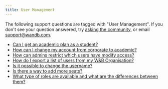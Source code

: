 ```yaml
---
title: User Management 
---
```

The following support questions are tagged with "User Management". If you don't see 
your question answered, try [asking the community](https://community.wandb.ai/), 
or email [support@wandb.com](mailto:support@wandb.com).

- [Can I get an academic plan as a student?](academic_plan_student.md)
- [How can I change my account from corporate to academic?](change_account_from_corporate_academic.md)
- [How can admins restrict which users have modify access?](restrict_access_modify_example.md)
- [How do I export a list of users from my W&B Organisation?](export_list_users_account.md)
- [Is it possible to change the username?](change_username.md)
- [Is there a way to add more seats?](add_more_seats.md)
- [What type of roles are available and what are the differences between them?](type_roles_available_differences.md)
